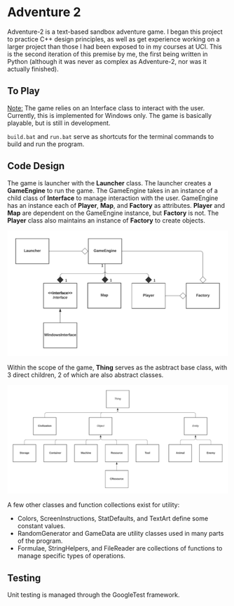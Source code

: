 # Adventure 2
 
Adventure-2 is a text-based sandbox adventure game. I began this project to practice C++ design principles, as well as get experience working on a larger project than those I had been exposed to in my courses at UCI. This is the second iteration of this premise by me, the first being written in Python (although it was never as complex as Adventure-2, nor was it actually finished).

## To Play

<u>Note:</u> The game relies on an Interface class to interact with the user. Currently, this is implemented for Windows only. The game is basically playable, but is still in development.

`build.bat` and `run.bat` serve as shortcuts for the terminal commands to build and run the program.

## Code Design

The game is launcher with the **Launcher** class. The launcher creates a **GameEngine** to run the game. The GameEngine takes in an instance of a child class of **Interface** to manage interaction with the user. GameEngine has an instance each of **Player**, **Map**, and **Factory** as attributes. **Player** and **Map** are dependent on the GameEngine instance, but **Factory** is not. The **Player** class also maintains an instance of **Factory** to create objects.

<img src = "assets/gameUML.jpeg">

Within the scope of the game, **Thing** serves as the asbtract base class, with 3 direct children, 2 of which are also abstract classes.

<img src = "assets/thingInheritance.jpeg">

A few other classes and function collections exist for utility:
- Colors, ScreenInstructions, StatDefaults, and TextArt define some constant values.
- RandomGenerator and GameData are utility classes used in many parts of the program.
- Formulae, StringHelpers, and FileReader are collections of functions to manage specific types of operations.

## Testing

Unit testing is managed through the GoogleTest framework.